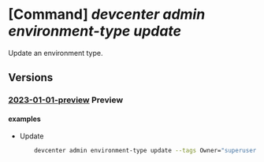 # [Command] _devcenter admin environment-type update_

Update an environment type.

## Versions

### [2023-01-01-preview](/Resources/mgmt-plane/L3N1YnNjcmlwdGlvbnMve30vcmVzb3VyY2Vncm91cHMve30vcHJvdmlkZXJzL21pY3Jvc29mdC5kZXZjZW50ZXIvZGV2Y2VudGVycy97fS9lbnZpcm9ubWVudHR5cGVzL3t9/2023-01-01-preview.xml) **Preview**

<!-- mgmt-plane /subscriptions/{}/resourcegroups/{}/providers/microsoft.devcenter/devcenters/{}/environmenttypes/{} 2023-01-01-preview -->

#### examples

- Update
    ```bash
        devcenter admin environment-type update --tags Owner="superuser" --dev-center-name "Contoso" --name "{environmentTypeName}" --resource-group "rg1"
    ```
